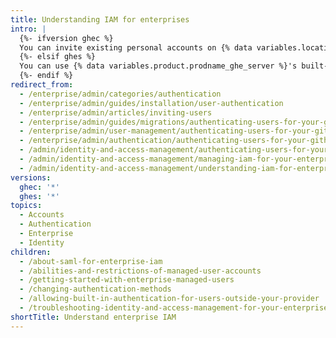```yaml
---
title: Understanding IAM for enterprises
intro: |
  {%- ifversion ghec %}
  You can invite existing personal accounts on {% data variables.location.product_location %} to be members of your enterprise, and you can optionally enable SAML single sign-on (SSO) to centrally manage access. Alternatively, you can use {% data variables.product.prodname_emus %} with SAML SSO to create and control the accounts of your enterprise members.
  {%- elsif ghes %}
  You can use {% data variables.product.prodname_ghe_server %}'s built-in authentication, or you can centrally manage authentication and access to your instance with CAS, LDAP, or SAML.
  {%- endif %}
redirect_from:
  - /enterprise/admin/categories/authentication
  - /enterprise/admin/guides/installation/user-authentication
  - /enterprise/admin/articles/inviting-users
  - /enterprise/admin/guides/migrations/authenticating-users-for-your-github-enterprise-instance
  - /enterprise/admin/user-management/authenticating-users-for-your-github-enterprise-server-instance
  - /enterprise/admin/authentication/authenticating-users-for-your-github-enterprise-server-instance
  - /admin/identity-and-access-management/authenticating-users-for-your-github-enterprise-server-instance
  - /admin/identity-and-access-management/managing-iam-for-your-enterprise
  - /admin/identity-and-access-management/understanding-iam-for-enterprises
versions:
  ghec: '*'
  ghes: '*'
topics:
  - Accounts
  - Authentication
  - Enterprise
  - Identity
children:
  - /about-saml-for-enterprise-iam
  - /abilities-and-restrictions-of-managed-user-accounts
  - /getting-started-with-enterprise-managed-users
  - /changing-authentication-methods
  - /allowing-built-in-authentication-for-users-outside-your-provider
  - /troubleshooting-identity-and-access-management-for-your-enterprise
shortTitle: Understand enterprise IAM
---
```


